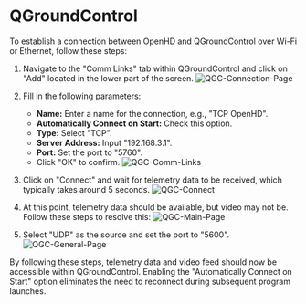 # QGroundControl

To establish a connection between OpenHD and QGroundControl over Wi-Fi or Ethernet, follow these steps:

1. Navigate to the "Comm Links" tab within QGroundControl and click on "Add" located in the lower part of the screen.
![QGC-Connection-Page](raw.githubusercontent.com/OpenHD/Documentation/evo/.gitbook/assets/QGC1.png)


2. Fill in the following parameters:
   - **Name:** Enter a name for the connection, e.g., "TCP OpenHD".
   - **Automatically Connect on Start:** Check this option.
   - **Type:** Select "TCP".
   - **Server Address:** Input "192.168.3.1".
   - **Port:** Set the port to "5760".
   - Click "OK" to confirm.
![QGC-Comm-Links](raw.githubusercontent.com/OpenHD/Documentation/evo/.gitbook/assets/QGC2.png)

3. Click on "Connect" and wait for telemetry data to be received, which typically takes around 5 seconds.
![QGC-Connect](raw.githubusercontent.com/OpenHD/Documentation/evo/.gitbook/assets/QGC3.png)


4. At this point, telemetry data should be available, but video may not be. Follow these steps to resolve this:
![QGC-Main-Page](raw.githubusercontent.com/OpenHD/Documentation/evo/.gitbook/assets/QGC4.png)


5. Select "UDP" as the source and set the port to "5600".
![QGC-General-Page](raw.githubusercontent.com/OpenHD/Documentation/evo/.gitbook/assets/QGC5.png)


By following these steps, telemetry data and video feed should now be accessible within QGroundControl. Enabling the "Automatically Connect on Start" option eliminates the need to reconnect during subsequent program launches.